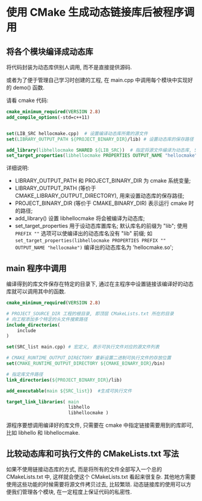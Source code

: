 # 使用 CMake 生成动态链接库后被程序调用   

## 将各个模块编译成动态库  

将代码封装为动态库供别人调用, 而不是直接提供源码.   

或者为了便于管理自己学习时创建的工程, 在 main.cpp 中调用每个模块中实现好的 demo() 函数.

请看 cmake 代码:  

```cmake
cmake_minimum_required(VERSION 2.8)
add_compile_options(-std=c++11)


set(LIB_SRC hellocmake.cpp)  # 设置编译动态库所需的源文件
set(LIBRARY_OUTPUT_PATH ${PROJECT_BINARY_DIR}/lib) # 设置动态库的保存路径  

add_library(libhellocmake SHARED ${LIB_SRC})  # 指定将源文件编译为动态库, SHARED 表示动态库
set_target_properties(libhellocmake PROPERTIES OUTPUT_NAME "hellocmake")  # 设置动态库名
```
详细说明: 

- LIBRARY_OUTPUT_PATH 和 PROJECT_BINARY_DIR 为 cmake 系统变量;  
- LIBRARY_OUTPUT_PATH (等价于 CMAKE_LIBRARY_OUTPUT_DIRECTORY), 用来设置动态库的保存路径;  
- PROJECT_BINARY_DIR (等价于 CMAKE_BINARY_DIR) 表示运行 cmake 时的路径;  
- add_library() 设置 libhellocmake 将会被编译为动态库;  
- set_target_properties 用于设动态库置库名; 默认库名的前缀为 "lib"; 使用 `PREFIX ""` 选项可以使编译出的动态库名没有 "lib" 前缀; 如 `set_target_properties(libhellocmake PROPERTIES PREFIX "" OUTPUT_NAME "hellocmake")` 编译出的动态库名为 'hellocmake.so';  

## main 程序中调用  

编译得到的库文件保存在特定的目录下, 通过在主程序中设置链接该编译好的动态库就可以调用其中的函数.  

```cmake
cmake_minimum_required(VERSION 2.8)

# PROJECT_SOURCE_DIR 工程的根目录, 即顶层 CMakeLists.txt 所在的目录
# 向工程添加多个特定的头文件搜索路径
include_directories(
    include
)

set(SRC_list main.cpp) # 宏定义, 表示可执行文件对应的源文件列表

# CMAKE_RUNTIME_OUTPUT_DIRECTORY 重新设置二进制可执行文件的存放位置
set(CMAKE_RUNTIME_OUTPUT_DIRECTORY ${CMAKE_BINARY_DIR}/bin)

# 指定库文件路径
link_directories(${PROJECT_BINARY_DIR}/lib)

add_executable(main ${SRC_list})  #生成可执行文件

target_link_libraries( main 
                       libhello
                       libhellocmake )
```

源程序要想调用编译好的库文件, 只需要在 cmake 中指定链接需要用到的库即可, 比如 libhello 和 libhellocmake.  

## 比较动态库和可执行文件的 CMakeLists.txt 写法   

如果不使用链接动态库的方式, 而是将所有的文件全部写入一个总的 CMakeLists.txt 中, 这样就会使这个 CMakeLists.txt 看起来很复杂. 其他地方需要使用这些功能的时候需要将源文件拷贝过去, 比较繁琐. 动态链接库的使用可以方便我们管理各个模块, 在一定程度上保证代码的私密性.  

